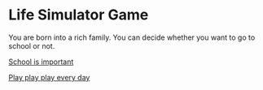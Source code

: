 # Life Simulator Game
You are born into a rich family. You can decide whether you want to go to school or not.

[School is important](school/go-to-school.md)

[Play play play every day](no-school/no-school.md)
